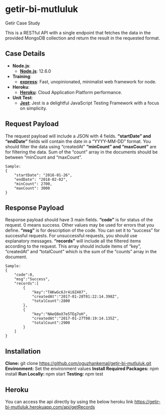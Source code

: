 # getir-bi-mutluluk
Getir Case Study

This is a RESTful API with a single endpoint that fetches the data in the provided MongoDB collection and return the result in the requested format.

## Case Details
- **Node.js**:
  - **[Node.js](https://nodejs.org/en/)**: 12.6.0 
- **Training**:
  - **[express](https://www.npmjs.com/package/express)**: Fast, unopinionated, minimalist web framework for node.
- **Heroku**:
  - **[Heroku](https://www.heroku.com/)**: Cloud Application Platform performance.
- **Unit Test**:
  - **[Jest](https://jestjs.io/)**: Jest is a delightful JavaScript Testing Framework with a focus on simplicity.


## Request Payload
The request payload will include a JSON with 4 fields.
**“startDate” and “endDate”** fields will contain the date in a “YYYY-MM-DD” format. You should filter the data using “createdAt”
**“minCount” and “maxCount”** are for filtering the data. Sum of the “count” array in the documents should be between “minCount and “maxCount”.
```
Sample:
{
    "startDate": "2016-01-26",
    "endDate": "2018-02-02",
    "minCount": 2700,
    "maxCount": 3000
}
```
## Response Payload
Response payload should have 3 main fields.
**“code”** is for status of the request. 0 means success. Other values may be used for errors that you define.
**“msg”** is for description of the code. You can set it to “success” for successful requests. For unsuccessful requests, you should use explanatory messages.
**“records”** will include all the filtered items according to the request. This array should include items of “key”, “createdAt” and “totalCount” which is the sum of the “counts” array in the document.

```
Sample:
{
    "code":0,
    "msg":"Success",
    "records":[
        {
            "key":"TAKwGc6Jr4i8Z487",
            "createdAt":"2017-01-28T01:22:14.398Z",
            "totalCount":2800
        },
        {
            "key":"NAeQ8eX7e5TEg7oH",
            "createdAt":"2017-01-27T08:19:14.135Z",
            "totalCount":2900
        }
    ]
}
```

## Installation
**Clone:** git clone https://github.com/oguzhankemal/getir-bi-mutluluk.git
**Environment:** Set the environment values
**Install Required Packages:** npm install
**Run Locally:** npm start
**Testing:** npm test

## Heroku
You can access the api directly by using the below heroku link
https://getir-bi-mutluluk.herokuapp.com/api/getRecords
